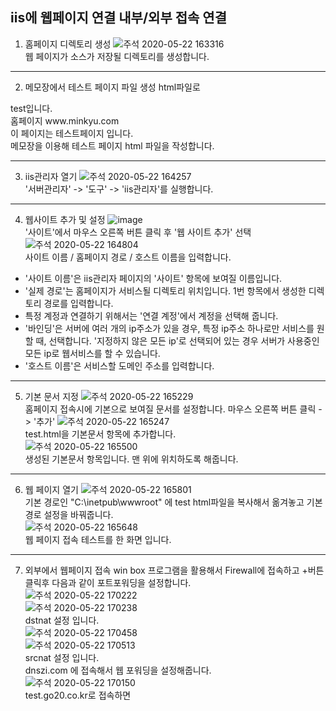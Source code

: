 ## iis에 웹페이지 연결 내부/외부 접속 연결
1. 홈페이지 디렉토리 생성
![주석 2020-05-22 163316](https://user-images.githubusercontent.com/63625609/82643249-27f37100-9c4a-11ea-9d4a-bfa7e71a6d6b.png) <br>
웹 페이지가 소스가 저장될 디렉토리를 생성합니다. <br>

-----
2. 메모장에서 테스트 페이지 파일 생성 html파일로 <br>
<html>
<title>minkyu</title>
<body>
test입니다. </br>
홈페이지 www.minkyu.com </br>
이 페이지는 테스트페이지 입니다. </br>
</body>
</html>
메모장을 이용해 테스트 페이지 html 파일을 작성합니다. <br>

-----
3. iis관리자 열기
![주석 2020-05-22 164257](https://user-images.githubusercontent.com/63625609/82643900-5291f980-9c4b-11ea-8a22-402160f28063.png) <br>
'서버관리자' -> '도구' -> 'iis관리자'를 실행합니다.

-----
4. 웹사이트 추가 및 설정
![image](https://user-images.githubusercontent.com/63625609/82644040-a43a8400-9c4b-11ea-82a0-f49241939cff.png) <br>
'사이트'에서 마우스 오른쪽 버튼 클릭 후 '웹 사이트 추가' 선택 <br>
![주석 2020-05-22 164804](https://user-images.githubusercontent.com/63625609/82644307-11e6b000-9c4c-11ea-9f7d-dd1e06a11166.png) <br>
사이트 이름 / 홈페이지 경로 / 호스트 이름을 입력합니다. <br>
- '사이트 이름'은 iis관리자 페이지의 '사이트' 항목에 보여질 이름입니다. 
- '실제 경로'는 홈페이지가 서비스될 디렉토리 위치입니다. 1번 항목에서 생성한 디렉토리 경로를 입력합니다.
- 특정 계정과 연결하기 위해서는 '연결 계정'에서 계정을 선택해 줍니다.
- '바인딩'은 서버에 여러 개의 ip주소가 있을 경우, 특정 ip주소 하나로만 서비스를 원할 때, 선택합니다. '지정하지 않은 모든 ip'로 선택되어 있는 경우
서버가 사용중인 모든 ip로 웹서비스를 할 수 있습니다. <br>
- '호스트 이름'은 서비스할 도메인 주소를 입력합니다.

-----
5. 기본 문서 지정
![주석 2020-05-22 165229](https://user-images.githubusercontent.com/63625609/82644694-b36e0180-9c4c-11ea-8365-ad76c019a0af.png) <br>
홈페이지 접속시에 기본으로 보여질 문서를 설정합니다. 마우스 오른쪽 버튼 클릭 -> '추가'
![주석 2020-05-22 165247](https://user-images.githubusercontent.com/63625609/82644700-b537c500-9c4c-11ea-9bba-dbd04e75b772.png) <br>
test.html을 기본문서 항목에 추가합니다. <br>
![주석 2020-05-22 165500](https://user-images.githubusercontent.com/63625609/82644888-00ea6e80-9c4d-11ea-8368-b5507405932c.png) <br>
생성된 기본문서 항목입니다. 맨 위에 위치하도록 해줍니다.

-----
6. 웹 페이지 열기
![주석 2020-05-22 165801](https://user-images.githubusercontent.com/63625609/82645173-6dfe0400-9c4d-11ea-97fa-a121b2404c8e.png) <br>
기본 경로인 "C:\inetpub\wwwroot" 에 test html파일을 복사해서 옮겨놓고 기본경로 설정을 바꿔줍니다. <br>
![주석 2020-05-22 165648](https://user-images.githubusercontent.com/63625609/82645303-a00f6600-9c4d-11ea-9e12-d5460d98fa29.png) <br>
웹 페이지 접속 테스트를 한 화면 입니다. 

-----
7. 외부에서 웹페이지 접속
win box 프로그램을 활용해서 Firewall에 접속하고 +버튼 클릭후 다음과 같이 포트포워딩을 설정합니다. <br>
![주석 2020-05-22 170222](https://user-images.githubusercontent.com/63625609/82645658-317ed800-9c4e-11ea-9168-d7b7fa35ab77.png) <br>
![주석 2020-05-22 170238](https://user-images.githubusercontent.com/63625609/82645662-33489b80-9c4e-11ea-811c-3d5499a3b6eb.png) <br>
dstnat 설정 입니다. <br>
![주석 2020-05-22 170458](https://user-images.githubusercontent.com/63625609/82645790-6c810b80-9c4e-11ea-876a-00161979fec2.png) <br>
![주석 2020-05-22 170513](https://user-images.githubusercontent.com/63625609/82645795-6e4acf00-9c4e-11ea-88e3-f9681a91209b.png) <br>
srcnat 설정 입니다.  <br>
dnszi.com 에 접속해서 웹 포워딩을 설정해줍니다. <br>
![주석 2020-05-22 170150](https://user-images.githubusercontent.com/63625609/82645980-bc5fd280-9c4e-11ea-955f-a005d2dc207b.png) <br>
test.go20.co.kr로 접속하면 
